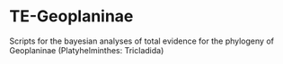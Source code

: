 # TE-Geoplaninae
Scripts for the bayesian analyses of total evidence for the phylogeny of Geoplaninae (Platyhelminthes: Tricladida)
